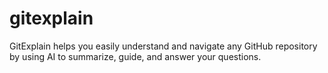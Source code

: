 # gitexplain
GitExplain helps you easily understand and navigate any GitHub repository by using AI to summarize, guide, and answer your questions.
